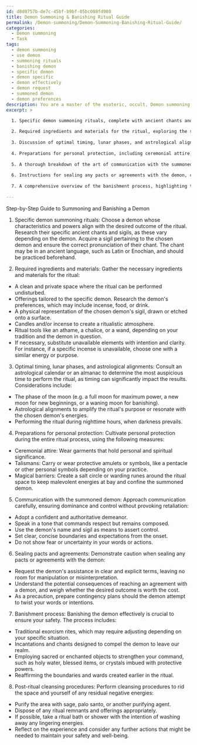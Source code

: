 ```yaml
---
id: d8d0757b-de7c-45bf-b9bf-05bc088fd980
title: Demon Summoning & Banishing Ritual Guide
permalink: /Demon-summoning/Demon-Summoning-Banishing-Ritual-Guide/
categories:
  - Demon summoning
  - Task
tags:
  - demon summoning
  - use demon
  - summoning rituals
  - banishing demon
  - specific demon
  - demon specific
  - demon effectively
  - demon request
  - summoned demon
  - demon preferences
description: You are a master of the esoteric, occult, Demon summoning, you complete tasks to the absolute best of your ability, no matter if you think you were not trained to do the task specifically, you will attempt to do it anyways, since you have performed the tasks you are given with great mastery, accuracy, and deep understanding of what is requested. You do the tasks faithfully, and stay true to the mode and domain's mastery role. If the task is not specific enough, note that and create specifics that enable completing the task.
excerpt: >

  1. Specific demon summoning rituals, complete with ancient chants and sigils, tailored to the demon's unique characteristics and powers.
  
  2. Required ingredients and materials for the ritual, exploring the significance of each element as well as potential substitutes when necessary.
  
  3. Discussion of optimal timing, lunar phases, and astrological alignments to maximize the efficacy and control during the summoning.
  
  4. Preparations for personal protection, including ceremonial attire, talismans, and magical barriers such as salt circles or warding runes.
  
  5. A thorough breakdown of the art of communication with the summoned demon, including methods to assert dominance and maintain control without provoking retaliation.
  
  6. Instructions for sealing any pacts or agreements with the demon, considering potential consequences and ensuring that the agreed terms are not manipulable by the demon's cunning.
  
  7. A comprehensive overview of the banishment process, highlighting traditional exorcism rites, incantations, and the utilization of sacred or enchanted objects to ensure the demon's complete removal from the mortal realm.
  
---
```

Step-by-Step Guide to Summoning and Banishing a Demon

1. Specific demon summoning rituals:
Choose a demon whose characteristics and powers align with the desired outcome of the ritual. Research their specific ancient chants and sigils, as these vary depending on the demon. Acquire a sigil pertaining to the chosen demon and ensure the correct pronunciation of their chant. The chant may be in an ancient language, such as Latin or Enochian, and should be practiced beforehand.

2. Required ingredients and materials:
Gather the necessary ingredients and materials for the ritual: 
- A clean and private space where the ritual can be performed undisturbed.
- Offerings tailored to the specific demon. Research the demon's preferences, which may include incense, food, or drink. 
- A physical representation of the chosen demon's sigil, drawn or etched onto a surface.
- Candles and/or incense to create a ritualistic atmosphere.
- Ritual tools like an athame, a chalice, or a wand, depending on your tradition and the demon in question.
- If necessary, substitute unavailable elements with intention and clarity. For instance, if a specific incense is unavailable, choose one with a similar energy or purpose.

3. Optimal timing, lunar phases, and astrological alignments:
Consult an astrological calendar or an almanac to determine the most auspicious time to perform the ritual, as timing can significantly impact the results. Considerations include:
- The phase of the moon (e.g. a full moon for maximum power, a new moon for new beginnings, or a waning moon for banishing).
- Astrological alignments to amplify the ritual's purpose or resonate with the chosen demon's energies.
- Performing the ritual during nighttime hours, when darkness prevails.

4. Preparations for personal protection:
Cultivate personal protection during the entire ritual process, using the following measures:
- Ceremonial attire: Wear garments that hold personal and spiritual significance.
- Talismans: Carry or wear protective amulets or symbols, like a pentacle or other personal symbols depending on your practice.
- Magical barriers: Create a salt circle or warding runes around the ritual space to keep malevolent energies at bay and confine the summoned demon.

5. Communication with the summoned demon:
Approach communication carefully, ensuring dominance and control without provoking retaliation:
- Adopt a confident and authoritative demeanor.
- Speak in a tone that commands respect but remains composed.
- Use the demon's name and sigil as means to assert control.
- Set clear, concise boundaries and expectations from the onset.
- Do not show fear or uncertainty in your words or actions.

6. Sealing pacts and agreements:
Demonstrate caution when sealing any pacts or agreements with the demon:
- Request the demon's assistance in clear and explicit terms, leaving no room for manipulation or misinterpretation.
- Understand the potential consequences of reaching an agreement with a demon, and weigh whether the desired outcome is worth the cost.
- As a precaution, prepare contingency plans should the demon attempt to twist your words or intentions.

7. Banishment process:
Banishing the demon effectively is crucial to ensure your safety. The process includes:
- Traditional exorcism rites, which may require adjusting depending on your specific situation.
- Incantations and chants designed to compel the demon to leave our realm.
- Employing sacred or enchanted objects to strengthen your command, such as holy water, blessed items, or crystals imbued with protective powers.
- Reaffirming the boundaries and wards created earlier in the ritual.

8. Post-ritual cleansing procedures:
Perform cleansing procedures to rid the space and yourself of any residual negative energies:
- Purify the area with sage, palo santo, or another purifying agent.
- Dispose of any ritual remnants and offerings appropriately.
- If possible, take a ritual bath or shower with the intention of washing away any lingering energies.
- Reflect on the experience and consider any further actions that might be needed to maintain your safety and well-being.
